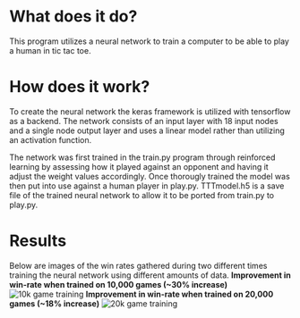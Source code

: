 # What does it do?
This program utilizes a neural network to train a computer to be able to play a human in tic tac toe.
# How does it work?
To create the neural network the keras framework is utilized with tensorflow as a backend. The network consists of an input layer with 18 input nodes and a single node output layer and uses a linear model rather than utilizing an activation function.

The network was first trained in the train.py program through reinforced learning by assessing how it played against an opponent and having it adjust the weight values accordingly. Once thorougly trained the model was then put into use against a human player in play.py. TTTmodel.h5 is a save file of the trained neural network to allow it to be ported from train.py to play.py.
# Results
Below are images of the win rates gathered during two different times training the neural network using different amounts of data.
**Improvement in win-rate when trained on 10,000 games (~30% increase)**
![10k game training](https://i.gyazo.com/119678b3fdfa606144988e8cc6bee205.png)
**Improvement in win-rate when trained on 20,000 games (~18% increase)**
![20k game training](https://i.gyazo.com/69e716c22038b7b32929072da2ccec98.jpg)

